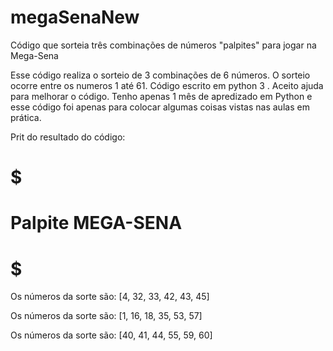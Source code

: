 # megaSenaNew
Código que sorteia três combinações de números "palpites" para jogar na Mega-Sena

Esse código realiza  o sorteio de 3 combinações de 6 números.
O sorteio ocorre entre os numeros 1 até 61.
Código escrito em python 3 .
Aceito  ajuda para melhorar o código.
Tenho apenas 1  mês de apredizado em Python e esse código foi apenas para colocar algumas coisas vistas nas aulas em prática.

Prit do resultado do código:


# $$$$$$$$$$$$$$$$$$$$$
#   Palpite MEGA-SENA
# $$$$$$$$$$$$$$$$$$$$$    

Os números da sorte são: 
[4, 32, 33, 42, 43, 45]

Os números da sorte são: 
[1, 16, 18, 35, 53, 57]

Os números da sorte são: 
[40, 41, 44, 55, 59, 60]

>>>
